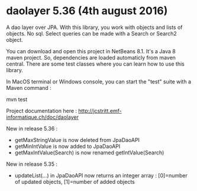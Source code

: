# daolayer 5.36 (4th august 2016)
A dao layer over JPA. With this library, you work with objects and lists of objects. No sql. Select queries can be made with a Search or Search2 object.

You can download and open this project in NetBeans 8.1. It's a Java 8 maven project. So, dependencies are loaded automaticly from maven central. There are some test classes where you can learn how to use this library.

In MacOS terminal or Windows console, you can start the "test" suite with a Maven command :

mvn test

Project documentation here :
http://jcstritt.emf-informatique.ch/doc/daolayer<br>

New in release 5.36 :
* getMaxStringValue is now deleted from JpaDaoAPI
* getMinIntValue is now added to JpaDaoAPI
* getMaxIntValue(Search) is now renamed getIntValue(Search)

New in release 5.35 :
* updateList(...) in JpaDaoAPI now returns an integer array : [0]=number of updated objects, [1]=number of added objects
